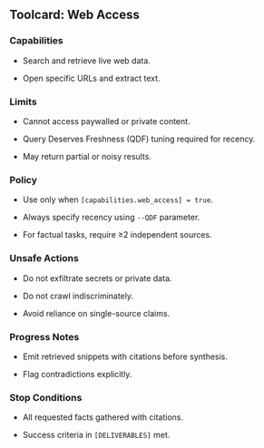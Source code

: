 

## Toolcard: Web Access

### Capabilities

- Search and retrieve live web data.
    
- Open specific URLs and extract text.
    

### Limits

- Cannot access paywalled or private content.
    
- Query Deserves Freshness (QDF) tuning required for recency.
    
- May return partial or noisy results.
    

### Policy

- Use only when `[capabilities.web_access] = true`.
    
- Always specify recency using `--QDF` parameter.
    
- For factual tasks, require ≥2 independent sources.
    

### Unsafe Actions

- Do not exfiltrate secrets or private data.
    
- Do not crawl indiscriminately.
    
- Avoid reliance on single-source claims.
    

### Progress Notes

- Emit retrieved snippets with citations before synthesis.
    
- Flag contradictions explicitly.
    

### Stop Conditions

- All requested facts gathered with citations.
    
- Success criteria in `[DELIVERABLES]` met.